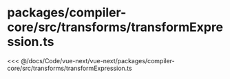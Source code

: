 # packages/compiler-core/src/transforms/transformExpression.ts

<<< @/docs/Code/vue-next/vue-next/packages/compiler-core/src/transforms/transformExpression.ts
